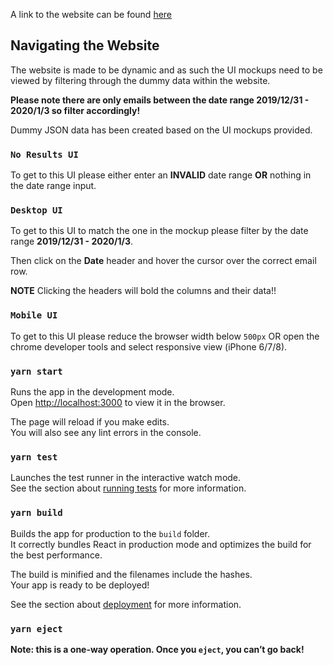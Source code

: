A link to the website can be found [here](https://afan-ahmed-hennge-challenge.netlify.com)

## Navigating the Website

The website is made to be dynamic and as such the UI mockups need to be viewed by filtering through the dummy data within the website.

**Please note there are only emails between the date range 2019/12/31 - 2020/1/3 so filter accordingly!**

Dummy JSON data has been created based on the UI mockups provided.

### `No Results UI`

To get to this UI please either enter an **INVALID** date range **OR** nothing in the date range input.

### `Desktop UI`

To get to this UI to match the one in the mockup please filter by the date range **2019/12/31 - 2020/1/3**.

Then click on the **Date** header and hover the cursor over the correct email row.

**NOTE** Clicking the headers will bold the columns and their data!! 

### `Mobile UI`

To get to this UI please reduce the browser width below `500px` OR open the chrome developer tools and select responsive view (iPhone 6/7/8).

### `yarn start`

Runs the app in the development mode.<br />
Open [http://localhost:3000](http://localhost:3000) to view it in the browser.

The page will reload if you make edits.<br />
You will also see any lint errors in the console.

### `yarn test`

Launches the test runner in the interactive watch mode.<br />
See the section about [running tests](https://facebook.github.io/create-react-app/docs/running-tests) for more information.

### `yarn build`

Builds the app for production to the `build` folder.<br />
It correctly bundles React in production mode and optimizes the build for the best performance.

The build is minified and the filenames include the hashes.<br />
Your app is ready to be deployed!

See the section about [deployment](https://facebook.github.io/create-react-app/docs/deployment) for more information.

### `yarn eject`

**Note: this is a one-way operation. Once you `eject`, you can’t go back!**

